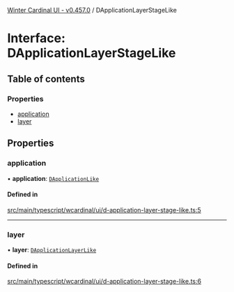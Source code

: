 [Winter Cardinal UI - v0.457.0](../index.md) / DApplicationLayerStageLike

# Interface: DApplicationLayerStageLike

## Table of contents

### Properties

- [application](DApplicationLayerStageLike.md#application)
- [layer](DApplicationLayerStageLike.md#layer)

## Properties

### application

• **application**: [`DApplicationLike`](DApplicationLike.md)

#### Defined in

[src/main/typescript/wcardinal/ui/d-application-layer-stage-like.ts:5](https://github.com/winter-cardinal/winter-cardinal-ui/blob/v0.457.0/src/main/typescript/wcardinal/ui/d-application-layer-stage-like.ts#L5)

___

### layer

• **layer**: [`DApplicationLayerLike`](DApplicationLayerLike.md)

#### Defined in

[src/main/typescript/wcardinal/ui/d-application-layer-stage-like.ts:6](https://github.com/winter-cardinal/winter-cardinal-ui/blob/v0.457.0/src/main/typescript/wcardinal/ui/d-application-layer-stage-like.ts#L6)
